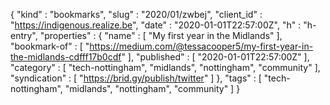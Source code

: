 {
  "kind" : "bookmarks",
  "slug" : "2020/01/zwbej",
  "client_id" : "https://indigenous.realize.be",
  "date" : "2020-01-01T22:57:00Z",
  "h" : "h-entry",
  "properties" : {
    "name" : [ "My first year in the Midlands" ],
    "bookmark-of" : [ "https://medium.com/@tessacooper5/my-first-year-in-the-midlands-cdfff17b0cdf" ],
    "published" : [ "2020-01-01T22:57:00Z" ],
    "category" : [ "tech-nottingham", "midlands", "nottingham", "community" ],
    "syndication" : [ "https://brid.gy/publish/twitter" ]
  },
  "tags" : [ "tech-nottingham", "midlands", "nottingham", "community" ]
}
